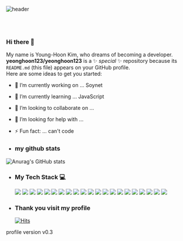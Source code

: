 ![header](https://capsule-render.vercel.app/api?type=soft&color=282828&height=150&section=header&text=Yeonghoon%20Profile&fontSize=50&fontColor=fff)

<br><br>

### Hi there 👋

My name is Young-Hoon Kim, who dreams of becoming a developer.
<br>
**yeonghoon123/yeonghoon123** is a ✨ _special_ ✨ repository because its `README.md` (this file) appears on your GitHub profile.
<br>
Here are some ideas to get you started:

- 🔭 I’m currently working on ... Soynet
- 🌱 I’m currently learning ... JavaScript
- 👯 I’m looking to collaborate on ...
- 🤔 I’m looking for help with ...
- ⚡ Fun fact: ... can't code

- ### my github stats

![Anurag's GitHub stats](https://github-readme-stats.vercel.app/api?username=yeonghoon123&show_icons=true&theme=radical)

- ### My Tech Stack 💻

  <img src="https://img.shields.io/badge/WEBRTC-007396?style=flat-square&logo=webrtc&logoColor=white">
  <img src="https://img.shields.io/badge/socket.io-222?style=flat-square&logo=socket.io&logoColor=white">
  <img src="https://img.shields.io/badge/ubuntu-F80000?style=flat-square&logo=ubuntu&logoColor=white">
  <img src="https://img.shields.io/badge/mysql-4479A1?style=flat-square&logo=mysql&logoColor=white">
  <img src="https://img.shields.io/badge/mariaDB-003545?style=flat-square&logo=mariaDB&logoColor=white">
  <img src="https://img.shields.io/badge/javascript-F7DF1E?style=flat-square&logo=javascript&logoColor=black">
  <img src="https://img.shields.io/badge/jquery-0769AD?style=flat-square&logo=jquery&logoColor=white">
  <img src="https://img.shields.io/badge/react-61DAFB?style=flat-square&logo=react&logoColor=black">
  <img src="https://img.shields.io/badge/vue.js-4FC08D?style=flat-square&logo=vue.js&logoColor=white">
  <img src="https://img.shields.io/badge/HTML5-E34F26?style=flat-square&logo=html5&logoColor=white">
  <img src="https://img.shields.io/badge/CSS3-1572B6?style=flat-square&logo=css3&logoColor=white">
  <img src="https://img.shields.io/badge/bootstrap-7952B3?style=flat-square&logo=bootstrap&logoColor=white">
  <img src="https://img.shields.io/badge/github-181717?style=flat-square&logo=github&logoColor=white">
  <img src="https://img.shields.io/badge/linux-FCC624?style=flat-square&logo=linux&logoColor=black">
  <img src="https://img.shields.io/badge/aws-232F3E?style=flat-square&logo=aws&logoColor=white">
  <img src="https://img.shields.io/badge/TypeScript-648CFF?style=flat-square&logo=typescript&logoColor=white">
  <img src="https://img.shields.io/badge/shell-a0a0a0?style=flat-square&logo=shell&logoColor=white">
  <img src="https://img.shields.io/badge/Next.js-220?style=flat-square&logo=next.js&logoColor=white">
  <img src="https://img.shields.io/badge/Node.js-40A940?style=flat-square&logo=node.js&logoColor=white">
  <img src="https://img.shields.io/badge/Sass-FF6A89?style=flat-square&logo=sass&logoColor=white">
  <img src="https://img.shields.io/badge/Postman-FF8C0A?style=flat-square&logo=postman&logoColor=white">

- ### **Thank you visit my profile**

  [![Hits](https://hits.seeyoufarm.com/api/count/incr/badge.svg?url=https%3A%2F%2Fgithub.com%2Fyeonghoon123&count_bg=%2379C83D&title_bg=%23555555&icon=wolframlanguage.svg&icon_color=%23F9C6C6&title=Thank+You%F0%9F%98%98&edge_flat=false)](https://hits.seeyoufarm.com)

profile version v0.3
